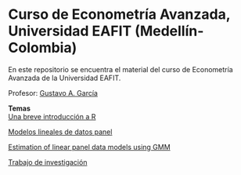 # Curso de Econometría Avanzada, Universidad EAFIT (Medellín-Colombia)
En este repositorio se encuentra el material del curso de Econometría Avanzada de la Universidad EAFIT.

Profesor: [Gustavo A. García](https://gusgarciacruz.github.io/cv)

**Temas**<br>
[Una breve introducción a R](https://gusgarciacruz.github.io/EbookR_introduccion/)

[Modelos lineales de datos panel](https://gusgarciacruz.github.io/EconometriaAvanzada/ModelosPanel/ModelosPanel.html)

[Estimation of linear panel data models using GMM](https://gusgarciacruz.github.io/EconometriaAvanzada/ModelosPanelGMM/ModelosPanelGMM.html)

[Trabajo de investigación](https://gusgarciacruz.github.io/EconometriaAvanzada/TrabajoInvestigacion/Researchwork2022-I.pdf)
